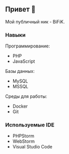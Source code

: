 ## Привет 👋
Мой публичный ник - BiFiK. 

### Навыки

Программирование:
- PHP
- JavaScript

Базы данных:
- MySQL
- MSSQL

Среды для работы:
- Docker
- Git

### Используемые IDE
- PHPStorm
- WebStorm
- Visual Studio Code
